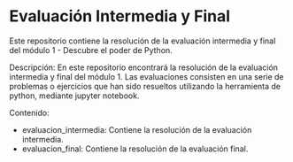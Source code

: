 # Evaluación Intermedia y Final
Este repositorio contiene la resolución de la evaluación intermedia y final del módulo 1 - Descubre el poder de Python.

Descripción: En este repositorio encontrará la resolución de la evaluación intermedia y final del módulo 1. Las evaluaciones consisten en una serie de problemas o ejercicios que han sido resueltos utilizando la herramienta de python, mediante jupyter notebook.

Contenido:
- evaluacion_intermedia: Contiene la resolución de la evaluación intermedia.
- evaluacion_final: Contiene la resolución de la evaluación final.
